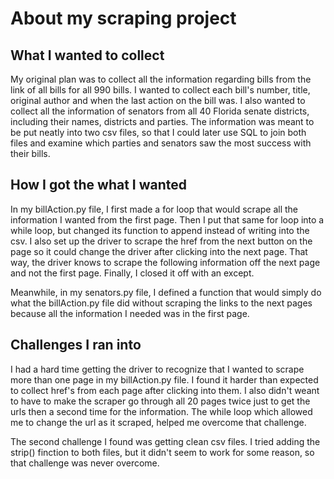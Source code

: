 # About my scraping project
## What I wanted to collect
My original plan was to collect all the information regarding bills from the link of all bills for all 990 bills. I wanted to collect each bill's number, title, original author and when the last action on the bill was.
I also wanted to collect all the information of senators from all 40 Florida senate districts, including their names, districts and parties.
The information was meant to be put neatly into two csv files, so that I could later use SQL to join both files and examine which parties and senators saw the most success with their bills.

## How I got the what I wanted
In my billAction.py file, I first made a for loop that would scrape all the information I wanted from the first page. Then I put that same for loop into a while loop, but changed its function to append instead of writing into the csv. I also set up the driver to scrape the href from the next button on the page so it could change the driver after clicking into the next page. That way, the driver knows to scrape the following information off the next page and not the first page. Finally, I closed it off with an except.

Meanwhile, in my senators.py file, I defined a function that would simply do what the billAction.py file did without scraping the links to the next pages because all the information I needed was in the first page. 

## Challenges I ran into
I had a hard time getting the driver to recognize that I wanted to scrape more than one page in my billAction.py file. I found it harder than expected to collect href's from each page after clicking into them. I also didn't weant to have to make the scraper go through all 20 pages twice just to get the urls then a second time for the information. The while loop which allowed me to change the url as it scraped, helped me overcome that challenge.

The second challenge I found was getting clean csv files. I tried adding the strip() finction to both files, but it didn't seem to work for some reason, so that challenge was never overcome. 
